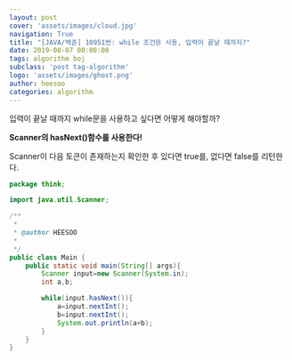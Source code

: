 ```yaml
---
layout: post
cover: 'assets/images/cloud.jpg'
navigation: True
title: "[JAVA/백준] 10951번: while 조건문 사용, 입력이 끝날 때까지?"
date: 2019-08-07 00:00:00
tags: algorithm boj
subclass: 'post tag-algorithm'
logo: 'assets/images/ghost.png'
author: heesoo
categories: algorithm
---
```

입력이 끝날 때까지 while문을 사용하고 싶다면 어떻게 해야할까?

**Scanner의 hasNext()함수를 사용한다!**

Scanner이 다음 토큰이 존재하는지 확인한 후 있다면 true를, 없다면 false를 리턴한다.

```java
package think;

import java.util.Scanner;

/**
 *
 * @author HEESOO
 *
 */
public class Main {
	public static void main(String[] args){
		Scanner input=new Scanner(System.in);
		int a,b;

		while(input.hasNext()){
			a=input.nextInt();
			b=input.nextInt();
			System.out.println(a+b);			
		}
	}
}
```
